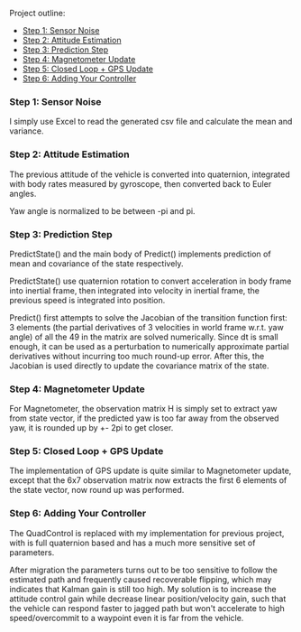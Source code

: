 Project outline:

 - [Step 1: Sensor Noise](#step-1-sensor-noise)
 - [Step 2: Attitude Estimation](#step-2-attitude-estimation)
 - [Step 3: Prediction Step](#step-3-prediction-step)
 - [Step 4: Magnetometer Update](#step-4-magnetometer-update)
 - [Step 5: Closed Loop + GPS Update](#step-5-closed-loop--gps-update)
 - [Step 6: Adding Your Controller](#step-6-adding-your-controller)



### Step 1: Sensor Noise ###

I simply use Excel to read the generated csv file and calculate the mean and variance.

### Step 2: Attitude Estimation ###

The previous attitude of the vehicle is converted into quaternion, integrated with body rates measured by gyroscope, then converted back to Euler angles.

Yaw angle is normalized to be between -pi and pi.

### Step 3: Prediction Step ###

PredictState() and the main body of Predict() implements prediction of mean and covariance of the state respectively.

PredictState() use quaternion rotation to convert acceleration in body frame into inertial frame, then integrated into velocity in inertial frame, the previous speed is integrated into position.

Predict() first attempts to solve the Jacobian of the transition function first: 3 elements (the partial derivatives of 3 velocities in world frame w.r.t. yaw angle) of all the 49 in the matrix are solved numerically. Since dt is small enough, it can be used as a perturbation to numerically approximate partial derivatives without incurring too much round-up error. After this, the Jacobian is used directly to update the covariance matrix of the state.

### Step 4: Magnetometer Update ###

For Magnetometer, the observation matrix H is simply set to extract yaw from state vector, if the predicted yaw is too far away from the observed yaw, it is rounded up by +- 2pi to get closer.

### Step 5: Closed Loop + GPS Update ###

The implementation of GPS update is quite similar to Magnetometer update, except that the 6x7 observation matrix now extracts the first 6 elements of the state vector, now round up was performed.

### Step 6: Adding Your Controller ###

The QuadControl is replaced with my implementation for previous project, with is full quaternion based and has a much more sensitive set of parameters.

After migration the parameters turns out to be too sensitive to follow the estimated path and frequently caused recoverable flipping, which may indicates that Kalman gain is still too high. My solution is to increase the attitude control gain while decrease linear position/velocity gain, such that the vehicle can respond faster to jagged path but won't accelerate to high speed/overcommit to a waypoint even it is far from the vehicle.